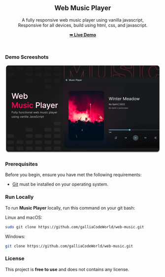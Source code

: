 <div align="center">
  
  <h2 align="center">Web Music Player</h2>

  A fully responsive web music player using vanilla javascript, <br />Responsive for all devices, build using html, css, and javascript.

  <a href="https://codewithsadee.github.io/music-player/"><strong>➥ Live Demo</strong></a>

</div>

<br />

### Demo Screeshots

![Music Player Desktop Demo](./readme-images/desktop.png "Desktop Demo")

### Prerequisites

Before you begin, ensure you have met the following requirements:

* [Git](https://git-scm.com/downloads "Download Git") must be installed on your operating system.

### Run Locally

To run **Music Player** locally, run this command on your git bash:

Linux and macOS:

```bash
sudo git clone https://github.com/galliaCodeWorld/web-music.git
```

Windows:

```bash
git clone https://github.com/galliaCodeWorld/web-music.git
```

### License

This project is **free to use** and does not contains any license.
